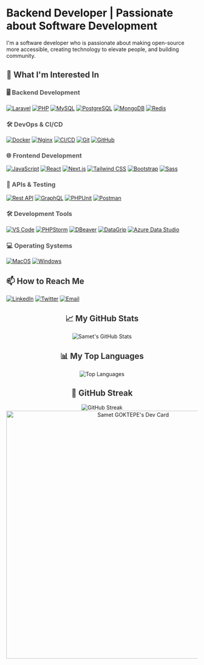 # Backend Developer | Passionate about Software Development

I'm a software developer who is passionate about making open-source more accessible, creating technology to elevate people, and building community.

<div style="margin-bottom: 20px;">
  <h2 style="color: #333;">👀 What I'm Interested In</h2>
  
  <h3 style="color: #555;">🖥️ Backend Development</h3>
  <p>
    <a href="https://laravel.com"><img src="https://img.shields.io/badge/Laravel-FF2D20?logo=laravel&logoColor=white" alt="Laravel" /></a>
    <a href="https://www.php.net"><img src="https://img.shields.io/badge/PHP-777BB4?logo=php&logoColor=white" alt="PHP" /></a>
    <a href="https://www.mysql.com"><img src="https://img.shields.io/badge/MySQL-4479A1?logo=mysql&logoColor=white" alt="MySQL" /></a>
    <a href="https://www.postgresql.org"><img src="https://img.shields.io/badge/PostgreSQL-336791?logo=postgresql&logoColor=white" alt="PostgreSQL" /></a>
    <a href="https://www.mongodb.com"><img src="https://img.shields.io/badge/MongoDB-47A248?logo=mongodb&logoColor=white" alt="MongoDB" /></a>
    <a href="https://redis.io"><img src="https://img.shields.io/badge/Redis-DC382D?logo=redis&logoColor=white" alt="Redis" /></a>
  </p>

  <h3 style="color: #555;">🛠️ DevOps & CI/CD</h3>
  <p>
    <a href="https://www.docker.com"><img src="https://img.shields.io/badge/Docker-2496ED?logo=docker&logoColor=white" alt="Docker" /></a>
    <a href="https://www.nginx.com"><img src="https://img.shields.io/badge/Nginx-269539?logo=nginx&logoColor=white" alt="Nginx" /></a>
    <a href="https://en.wikipedia.org/wiki/CI/CD"><img src="https://img.shields.io/badge/CI/CD-000000?logo=ci/cd&logoColor=white" alt="CI/CD" /></a>
    <a href="https://git-scm.com"><img src="https://img.shields.io/badge/Git-F05032?logo=git&logoColor=white" alt="Git" /></a>
    <a href="https://github.com"><img src="https://img.shields.io/badge/GitHub-181717?logo=github&logoColor=white" alt="GitHub" /></a>
  </p>

  <h3 style="color: #555;">🌐 Frontend Development</h3>
  <p>
    <a href="https://www.javascript.com"><img src="https://img.shields.io/badge/JavaScript-F7DF1E?logo=javascript&logoColor=black" alt="JavaScript" /></a>
    <a href="https://reactjs.org"><img src="https://img.shields.io/badge/React-61DAFB?logo=react&logoColor=white" alt="React" /></a>
    <a href="https://nextjs.org"><img src="https://img.shields.io/badge/Next.js-000000?logo=next.js&logoColor=white" alt="Next.js" /></a>
    <a href="https://tailwindcss.com"><img src="https://img.shields.io/badge/Tailwind_CSS-38B2AC?logo=tailwind-css&logoColor=white" alt="Tailwind CSS" /></a>
    <a href="https://getbootstrap.com"><img src="https://img.shields.io/badge/Bootstrap-7952B3?logo=bootstrap&logoColor=white" alt="Bootstrap" /></a>
    <a href="https://sass-lang.com"><img src="https://img.shields.io/badge/Sass-CC6699?logo=sass&logoColor=white" alt="Sass" /></a>
  </p>

  <h3 style="color: #555;">🔗 APIs & Testing</h3>
  <p>
    <a href="https://restfulapi.net"><img src="https://img.shields.io/badge/Rest_API-000000?logo=rest-api&logoColor=white" alt="Rest API" /></a>
    <a href="https://graphql.org"><img src="https://img.shields.io/badge/GraphQL-E10098?logo=graphql&logoColor=white" alt="GraphQL" /></a>
    <a href="https://phpunit.de"><img src="https://img.shields.io/badge/PHPUnit-4856A3?logo=phpunit&logoColor=white" alt="PHPUnit" /></a>
    <a href="https://www.postman.com"><img src="https://img.shields.io/badge/Postman-FF6C37?logo=postman&logoColor=white" alt="Postman" /></a>
  </p>

  <h3 style="color: #555;">🛠️ Development Tools</h3>
  <p>
    <a href="https://code.visualstudio.com"><img src="https://img.shields.io/badge/VS_Code-007ACC?logo=visual-studio-code&logoColor=white" alt="VS Code" /></a>
    <a href="https://www.jetbrains.com/phpstorm"><img src="https://img.shields.io/badge/PHPStorm-000000?logo=phpstorm&logoColor=white" alt="PHPStorm" /></a>
    <a href="https://dbeaver.io"><img src="https://img.shields.io/badge/DBeaver-000000?logo=dbeaver&logoColor=white" alt="DBeaver" /></a>
    <a href="https://www.jetbrains.com/datagrip/"><img src="https://img.shields.io/badge/DataGrip-000000?logo=datagrip&logoColor=white" alt="DataGrip" /></a>
    <a href="https://azure.microsoft.com/en-us/products/data-studio/"><img src="https://img.shields.io/badge/Azure_Data_Studio-000000?logo=azure-data-studio&logoColor=white" alt="Azure Data Studio" /></a>
  </p>

  <h3 style="color: #555;">💻 Operating Systems</h3>
  <p>
    <a href="https://www.apple.com/macos"><img src="https://img.shields.io/badge/MacOS-000000?logo=macos&logoColor=white" alt="MacOS" /></a>
    <a href="https://www.microsoft.com/windows"><img src="https://img.shields.io/badge/Windows-000000?logo=windows&logoColor=white" alt="Windows" /></a>
  </p>
</div>

<div style="margin-bottom: 20px;">
  <h2 style="color: #333;">📫 How to Reach Me</h2>
  <p>
    <a href="https://www.linkedin.com/in/samet-g%C3%B6ktepe-419932215/"><img src="https://img.shields.io/badge/LinkedIn-0077B5?logo=linkedin&logoColor=white" alt="LinkedIn" /></a>
    <a href="https://x.com/samet74goktepe"><img src="https://img.shields.io/badge/Twitter-1DA1F2?logo=twitter&logoColor=white" alt="Twitter" /></a>
    <a href="mailto:sametgoktepe74@gmail.com"><img src="https://img.shields.io/badge/Email-D14836?logo=gmail&logoColor=white" alt="Email" /></a>
  </p>
</div>

<div align="center">
  <h2 style="color: #333;">📈 My GitHub Stats</h2>
  <img src="https://github-readme-stats.vercel.app/api?username=sametgoktepe&show_icons=true&theme=radical&hide_border=true&include_all_commits=true&count_private=true" alt="Samet's GitHub Stats" />
</div>

<div align="center">
  <h2 style="color: #333;">📊 My Top Languages</h2>
  <img src="https://github-readme-stats.vercel.app/api/top-langs/?username=sametgoktepe&layout=compact&theme=radical&hide_border=true" alt="Top Languages" />
</div>

<div align="center">
  <h2 style="color: #333;">🚀 GitHub Streak</h2>
  <img src="http://github-readme-streak-stats.herokuapp.com?user=sametgoktepe&theme=radical&hide_border=true" alt="GitHub Streak" />
</div>

<div align="center">
  <a href="https://app.daily.dev/sametgoktepe"><img src="https://api.daily.dev/devcards/v2/5NziQ5ts7ILfMDDL5H2OI.png?type=wide&r=vm6" width="652" alt="Samet GOKTEPE's Dev Card"/></a>
</div>
